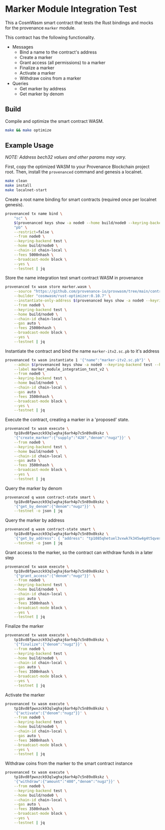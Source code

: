 # Marker Module Integration Test

This a CosmWasm smart contract that tests the Rust bindings and mocks for the provenance `marker`
module.

This contract has the following functionality.

- Messages
  - Bind a name to the contract's address
  - Create a marker
  - Grant access (all permissions) to a marker
  - Finalize a marker
  - Activate a marker
  - Withdraw coins from a marker
- Queries
  - Get marker by address
  - Get marker by denom

## Build

Compile and optimize the smart contract WASM.

```bash
make && make optimize
```

## Example Usage

_NOTE: Address bech32 values and other params may vary._

First, copy the optimized WASM to your Provenance Blockchain project root.
Then, install the `provenanced` command and genesis a localnet.

```bash
make clean
make install
make localnet-start
```

Create a root name binding for smart contracts (required once per localnet genesis).

```bash
provenanced tx name bind \
    "sc" \
    $(provenanced keys show -a node0 --home build/node0 --keyring-backend test --testnet) \
    "pb" \
    --restrict=false \
    --from node0 \
    --keyring-backend test \
    --home build/node0 \
    --chain-id chain-local \
    --fees 5000nhash \
    --broadcast-mode block \
    --yes \
    --testnet | jq
```

Store the name integration test smart contract WASM in provenance

```bash
provenanced tx wasm store marker.wasm \
    --source "https://github.com/provenance-io/provwasm/tree/main/contracts/marker" \
    --builder "cosmwasm/rust-optimizer:0.10.7" \
    --instantiate-only-address $(provenanced keys show -a node0 --keyring-backend test --home build/node0 --testnet) \
    --from node0 \
    --keyring-backend test \
    --home build/node0 \
    --chain-id chain-local \
    --gas auto \
    --fees 25000nhash \
    --broadcast-mode block \
    --yes \
    --testnet | jq
```

Instantiate the contract and bind the name `marker-itv2.sc.pb` to it's address

```bash
provenanced tx wasm instantiate 1 '{"name":"marker-itv2.sc.pb"}' \
    --admin $(provenanced keys show -a node0 --keyring-backend test --home build/node0 --testnet) \
    --label marker_module_integration_test_v2 \
    --from node0 \
    --keyring-backend test \
    --home build/node0 \
    --chain-id chain-local \
    --gas auto \
    --fees 3500nhash \
    --broadcast-mode block \
    --yes \
    --testnet | jq
```

Execute the contract, creating a marker in a 'proposed' state.

```bash
provenanced tx wasm execute \
    tp18vd8fpwxzck93qlwghaj6arh4p7c5n89x8kskz \
    '{"create_marker":{"supply":"420","denom":"nugz"}}' \
    --from node0 \
    --keyring-backend test \
    --home build/node0 \
    --chain-id chain-local \
    --gas auto \
    --fees 3500nhash \
    --broadcast-mode block \
    --yes \
    --testnet | jq
```

Query the marker by denom

```bash
provenanced q wasm contract-state smart \
    tp18vd8fpwxzck93qlwghaj6arh4p7c5n89x8kskz \
    '{"get_by_denom":{"denom":"nugz"}}' \
    --testnet -o json | jq
 ```

Query the marker by address

```bash
provenanced q wasm contract-state smart \
    tp18vd8fpwxzck93qlwghaj6arh4p7c5n89x8kskz \
    '{"get_by_address": { "address": "tp1085qhetuel3vxwk7k345w4g4t5qves9tkfcjht"}}' \
    --testnet -o json | jq
```

Grant access to the marker, so the contract can withdraw funds in a later step

```bash
provenanced tx wasm execute \
    tp18vd8fpwxzck93qlwghaj6arh4p7c5n89x8kskz \
    '{"grant_access":{"denom":"nugz"}}' \
    --from node0 \
    --keyring-backend test \
    --home build/node0 \
    --chain-id chain-local \
    --gas auto \
    --fees 3500nhash \
    --broadcast-mode block \
    --yes \
    --testnet | jq
```

Finalize the marker

```bash
provenanced tx wasm execute \
    tp18vd8fpwxzck93qlwghaj6arh4p7c5n89x8kskz \
    '{"finalize":{"denom":"nugz"}}' \
    --from node0 \
    --keyring-backend test \
    --home build/node0 \
    --chain-id chain-local \
    --gas auto \
    --fees 3500nhash \
    --broadcast-mode block \
    --yes \
    --testnet | jq
```

Activate the marker

```bash
provenanced tx wasm execute \
    tp18vd8fpwxzck93qlwghaj6arh4p7c5n89x8kskz \
    '{"activate":{"denom":"nugz"}}' \
    --from node0 \
    --keyring-backend test \
    --home build/node0 \
    --chain-id chain-local \
    --gas auto \
    --fees 3600nhash \
    --broadcast-mode block \
    --yes \
    --testnet | jq
```

Withdraw coins from the marker to the smart contract instance

```bash
provenanced tx wasm execute \
    tp18vd8fpwxzck93qlwghaj6arh4p7c5n89x8kskz \
    '{"withdraw":{"amount":"400","denom":"nugz"}}' \
    --from node0 \
    --keyring-backend test \
    --home build/node0 \
    --chain-id chain-local \
    --gas auto \
    --fees 3500nhash \
    --broadcast-mode block \
    --yes \
    --testnet | jq
```
